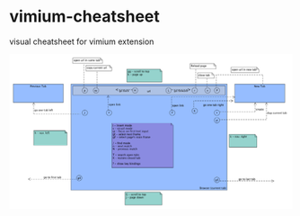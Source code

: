 # vimium-cheatsheet
visual cheatsheet for vimium extension

![](https://github.com/Sunhick/vimium-cheatsheet/blob/master/vimium.png)
